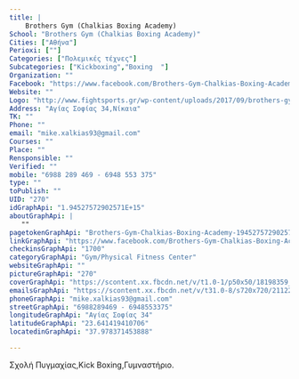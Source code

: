 ```yaml
---
title: |
    Brothers Gym (Chalkias Boxing Academy)
School: "Brothers Gym (Chalkias Boxing Academy)"
Cities: ["Αθήνα"]
Perioxi: [""]
Categories: ["Πολεμικές τέχνες"]
Subcategories: ["Kickboxing","Boxing  "]
Organization: ""
Facebook: "https://www.facebook.com/Brothers-Gym-Chalkias-Boxing-Academy-1945275729025714/"
Website: ""
Logo: "http://www.fightsports.gr/wp-content/uploads/2017/09/brothers-gym-boxing-acadeny-logo.jpg"
Address: "Αγίας Σοφίας 34,Νίκαια"
TK: ""
Phone: ""
email: "mike.xalkias93@gmail.com"
Courses: ""
Place: ""
Rensponsible: ""
Verified: ""
mobile: "6988 289 469 - 6948 553 375"
type: ""
toPublish: ""
UID: "270"
idGraphApi: "1.94527572902571E+15"
aboutGraphApi: | 
   ""
pagetokenGraphApi: "Brothers-Gym-Chalkias-Boxing-Academy-1945275729025714"
linkGraphApi: "https://www.facebook.com/Brothers-Gym-Chalkias-Boxing-Academy-1945275729025714/"
checkinsGraphApi: "1700"
categoryGraphApi: "Gym/Physical Fitness Center"
websiteGraphApi: ""
pictureGraphApi: "270"
coverGraphApi: "https://scontent.xx.fbcdn.net/v/t1.0-1/p50x50/18198359_1985083365044950_3790039895391822818_n.jpg?oh=c02b0cf1ede45b2746562039e7751154&amp;oe=5B037782"
emailsGraphApi: "https://scontent.xx.fbcdn.net/v/t31.0-8/s720x720/21122529_2049349098618376_3947069019074013375_o.jpg?oh=f2fc50ab4cd9b546d7c58cc86b52c01d&amp;oe=5B42BB92"
phoneGraphApi: "mike.xalkias93@gmail.com"
streetGraphApi: "6988289469 - 6948553375"
longitudeGraphApi: "Αγίας Σοφίας 34"
latitudeGraphApi: "23.641419410706"
locatedinGraphApi: "37.978371453888"

---
```


Σχολή Πυγμαχίας,Kick Boxing,Γυμναστήριο.

